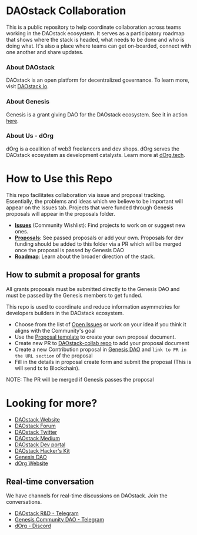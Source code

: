 # DAOstack Collaboration
This is a public repository to help coordinate collaboration across teams working in the DAOstack ecosystem. It serves as a  participatory roadmap that shows where the stack is headed, what needs to be done and who is doing what. It's also a place where teams can get on-boarded, connect with one another and share updates.

### About DAOstack
DAOstack is an open platform for decentralized governance. To learn more, visit [DAOstack.io](https://daostack.io).

### About Genesis
Genesis is a grant giving DAO for the DAOstack ecosystem. See it in action [here](https://alchemy.daostack.io/dao/0x294f999356ed03347c7a23bcbcf8d33fa41dc830).

### About Us - dOrg
dOrg is a coalition of web3 freelancers and dev shops. dOrg serves the DAOstack ecosystem as development catalysts. Learn more at [dOrg.tech](https://dOrg.tech).

# How to Use this Repo
This repo facilitates collaboration via issue and proposal tracking. Essentially, the problems and ideas which we believe to be important will appear on the Issues tab. Projects that were funded through Genesis proposals will appear in the proposals folder.

- [**Issues**](https://github.com/daostack/DAOstack-collab/issues) (Community Wishlist): Find projects to work on or suggest new ones.
- [**Proposals**](https://github.com/daostack/DAOstack-collab/tree/master/proposals): See passed proposals or add your own. Proposals for dev funding should be added to this folder via a PR which will be merged once the proposal is passed by Genesis DAO
- [**Roadmap**](https://github.com/daostack/DAOstack-collab/wiki): Learn about the broader direction of the stack.

## How to submit a proposal for grants

All grants proposals must be submitted directly to the Genesis DAO and must be passed by the Genesis members to get funded.

This repo is used to coordinate and reduce information asymmetries for developers builders in the DAOstack ecosystem.

  - Choose from the list of [Open Issues](https://github.com/daostack/DAOstack-collab/issues) or work on your idea if you think it aligns with the Community's goal
  - Use the [Proposal template](https://github.com/daostack/DAOstack-collab/blob/master/proposals/_template.md) to create your own proposal document.
  - Create new PR to [DAOstack-collab repo](https://github.com/daostack/DAOstack-collab/pulls) to add your proposal document
  - Create a new Contribution proposal in [Genesis DAO](https://alchemy.daostack.io/dao/0x294f999356ed03347c7a23bcbcf8d33fa41dc830/scheme/0x28c5b9efd5bdec2c69c613d2df4b5e1b92e44a2d3c2f5092fb45187570029009/proposals/create/) and `link to PR in the URL section` of the proposal
  - Fill in the details in proposal create form and submit the proposal (This is will send tx to Blockchain).

NOTE: The PR will be merged if Genesis passes the proposal

# Looking for more?

* [DAOstack Website](https://daostack.io)
* [DAOstack Forum](https://daotalk.org)
* [DAOstack Twitter](https://twitter.com/daostack)
* [DAOstack Medium](https://medium.com/daostack)
* [DAOstack Dev portal](https://daostack.github.io/DAOstack-Hackers-Kit/)
* [DAOstack Hacker's Kit](https://github.com/daostack/DAOstack-Hackers-Kit)
* [Genesis DAO](https://alchemy.daostack.io/dao/0x294f999356ed03347c7a23bcbcf8d33fa41dc830)
* [dOrg Website](https://dorg.tech)

## Real-time conversation
We have channels for real-time discussions on DAOstack. Join the conversations.
* [DAOstack R&D - Telegram]()
* [Genesis Community DAO - Telegram]()
* [dOrg - Discord](https://discord.gg/6Kujmad)
